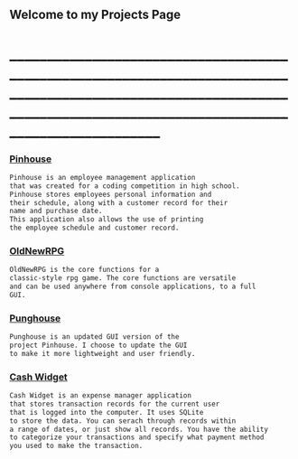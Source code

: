 ## Welcome to my Projects Page

# ________________________________________________________________________________________________________________________________________________________________________

### [Pinhouse](https://github.com/aarongarnerm/Pinhouse)
```markdown
Pinhouse is an employee management application
that was created for a coding competition in high school.
Pinhouse stores employees personal information and 
their schedule, along with a customer record for their
name and purchase date.
This application also allows the use of printing 
the employee schedule and customer record.
```


### [OldNewRPG](https://github.com/aarongarnerm/OldNewRPG)
```markdown
OldNewRPG is the core functions for a
classic-style rpg game. The core functions are versatile
and can be used anywhere from console applications, to a full
GUI.
```

### [Punghouse](https://github.com/aarongarnerm/PungHouse)
```markdown
Punghouse is an updated GUI version of the 
project Pinhouse. I choose to update the GUI 
to make it more lightweight and user friendly.
```

### [Cash Widget](https://github.com/aarongarnerm/Cash-Widget)
```markdown
Cash Widget is an expense manager application 
that stores transaction records for the current user
that is logged into the computer. It uses SQLite
to store the data. You can serach through records within
a range of dates, or just show all records. You have the ability
to categorize your transactions and specify what payment method
you used to make the transaction.
```
